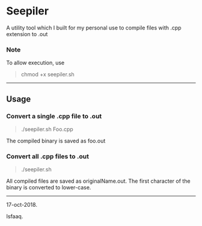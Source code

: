 # Seepiler
A utility tool which I built for my personal use to compile files with .cpp extension to .out

### Note
To allow execution, use
> chmod +x seepiler.sh

---

## Usage

### Convert a single .cpp file to .out
> ./seepiler.sh Foo.cpp

The compiled binary is saved as foo.out

### Convert all .cpp files to .out
> ./seepiler.sh

All compiled files are saved as originalName.out. The first character of the binary is converted to lower-case.

--- 
17-oct-2018.

Isfaaq.


